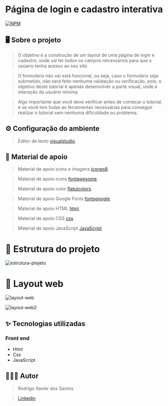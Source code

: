 # Página de login e cadastro interativa 
[![NPM](https://img.shields.io/npm/l/react)](https://github.com/rodrigoxsantos/bootcamp/blob/main/LICENSE) 

 ## 🖥️ Sobre o projeto 
 > O objetivo é a construção de um layout de uma página de login e cadastro, onde vai ter todos os campos necessários para que o usúario tenha acesso ao seu site.
 
 > O formulário não vai está funcional, ou seja, caso o formulário seja submetido, não será feito nenhuma validação ou verificação, pois, o objetivo deste tutorial é apenas desenvolver a parte visual, 
> onde a interação do usuário mínima.

>Algo importante que você deve verificar antes de começar o tutorial, é se você tem todas as ferramentas necessárias para conseguir realizar o tutorial sem nenhuma dificuldade ou problema.

## ⚙️ Configuração do ambiente

> Editor de texto [visualstudio](https://code.visualstudio.com/).

## 📝 Material de apoio

> Material de apoio icons e imagens [icones8](https://icones8.fr/icons).

> Material de apoio icons  [fontawesome](https://fontawesome.com/).

>  Material de apoio color  [flatuicolors](https://flatuicolors.com/).

>  Material de apoio Google Fonts [fontsgoogle](https://fonts.google.com/).

>  Material de apoio HTML  [html](https://www.w3schools.com/html/).

>  Material de apoio CSS  [css](https://www.w3schools.com/css/default.asp).

>  Material de apoio JavaScript  [JavaScript](https://developer.mozilla.org/pt-BR/docs/Web/JavaScript).



# 📁 Estrutura do projeto 

![estrutura-ptojeto](https://user-images.githubusercontent.com/85380530/130289856-11437579-5fc1-4da5-ae8a-72af81c1377d.PNG)


# 🔖 Layout web

![layout-web](https://user-images.githubusercontent.com/85380530/130290487-774a7290-766d-46e5-b0ca-bde54debdb6d.PNG)

![layout-web2](https://user-images.githubusercontent.com/85380530/130290550-a6b8b4f0-b124-45dc-8bbc-b1f9044a7adc.PNG)


## ✨ Tecnologias utilizadas

### Front end
- Html
- Css
- JavaScript 


## 👨🏽‍💻 Autor

> Rodrigo Xavier dos Santos

> [Linkedin](https://www.linkedin.com/in/rodrigoxsantos/) 

